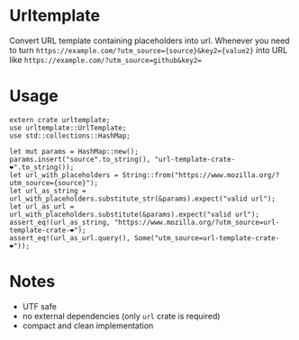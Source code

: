 # Urltemplate
Convert URL template containing placeholders into url.
Whenever you need to turn `https://example.com/?utm_source={source}&key2={value2}` into URL like `https://example.com/?utm_source=github&key2=`

# Usage
```
extern crate urltemplate;
use urltemplate::UrlTemplate;
use std::collections::HashMap;

let mut params = HashMap::new();
params.insert("source".to_string(), "url-template-crate-❤".to_string());
let url_with_placeholders = String::from("https://www.mozilla.org/?utm_source={source}");
let url_as_string =  url_with_placeholders.substitute_str(&params).expect("valid url");
let url_as_url =  url_with_placeholders.substitute(&params).expect("valid url");
assert_eq!(url_as_string, "https://www.mozilla.org/?utm_source=url-template-crate-❤");
assert_eq!(url_as_url.query(), Some("utm_source=url-template-crate-❤"));
```

# Notes
* UTF safe
* no external dependencies (only `url` crate is required)
* compact and clean implementation
